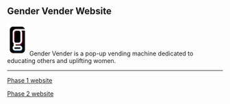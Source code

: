 ## Gender Vender Website

<img src="https://github.com/gendervender/gendervender.org/raw/master/src/assets/logo.png" width="48">
Gender Vender is a pop-up vending machine dedicated to educating others and uplifting women.

<hr/>

[Phase 1 website](https://gendervender2019.netlify.com/)

[Phase 2 website](https://gendervender.org/)
